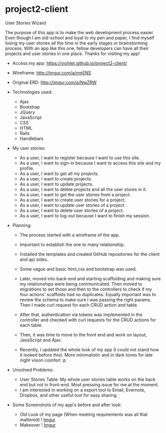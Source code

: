 # project2-client

User Stories Wizard

The purpose of this app is to make the web development process easier. Even though
I am old-school and loyal to my pen and paper, I find myself losing my user stories
all the time in the early stages or brainstorming process. With an app like this one,
fellow developers can have all their projects and user stories in one place. Thanks
for visiting my app!

- Access my app: https://viohlet.github.io/project2-client/

- Wireframe: http://imgur.com/a/nmENS

- Original ERD: http://imgur.com/a/NwZRW

- Technologies used:

    - Ajax
    - Bootstrap
    - JQuery
    - JavaScript
    - CSS
    - HTML
    - Rails
    - Handlebars

- My user stories:

    - As a user, I want to register because I want to use this site.
    - As a user, I want to sign-in because I want to access this site and my profile.
    - As a user, I want to get all my projects.
    - As a user, I want to create projects.
    - As a user, I want to update projects.
    - As a user, I want to delete projects and all the user stores in it.
    - As a user, I want to get the user stories from a project.
    - As a user, I want to create user stories for a project.
    - As a user, I want to update user stories of a project.
    - As a user, I want to delete user stories of a project.
    - As a user, I want to log-out because I want to finish my session.

- Planning:

    - The process started with a wireframe of the app.

    - Important to establish the one to many relationship.

    - Installed the templates and created GitHub repositories for the client and api sides.

    - Some vague and basic html,css and bootstrap was used.

    - Later, moved into back-end and starting scaffolding and making sure my relationships were being communicated. Then moved to migrations to set those and then to the controllers to check if my four actions' scaffolds had no duplicates. Equally important was to review the schema to make sure I was passing the right params. Then I made curl request for each CRUD action and table.

    - After that, authentication via tokens was implemented in the controller and checked with curl requests for the CRUD actions for each table.

    - Then, it was time to move to the front end and work on layout, JavaScript and Ajax.

    - Recently, I updated the whole look of my app (I could not stand how it looked before this). More minimalistic and in dark tones for late night vision comfort :p


- Unsolved Problems:

    - User Stories Table: My whole user stories table works on the back end but not in front-end. Most pressing issue for me at the moment.
    - I am interested in working on a export tool to Email, Evernote, Dropbox, and other useful tool for easy sharing.

- Some Screenshots of my app's before and after look:

    - Old Look of my page (When meeting requirements was all that mattered)
! [Imgur](http://i.imgur.com/JopXjv2.png)
    - Makeover
! [Imgur](http://i.imgur.com/xvCZte1.png)
